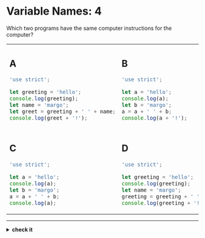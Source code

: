 # Variable Names: 4

Which two programs have the same computer instructions for the computer?

<table>

<tr>
<td>

## A

```js
'use strict';

let greeting = 'hello';
console.log(greeting);
let name = 'margo';
let greet = greeting + ' ' + name;
console.log(greet + '!');
```

</td>
<td>

## B

```js
'use strict';

let a = 'hello';
console.log(a);
let b = 'margo';
a = a + ' ' + b;
console.log(a + '!');
```

</td>
</tr>

<tr>
<td>

## C

```js
'use strict';

let a = 'hello';
console.log(a);
let b = 'margo';
a = a + ' ' + b;
console.log(a);
```

</td>
<td>

## D

```js
'use strict';

let greeting = 'hello';
console.log(greeting);
let name = 'margo';
greeting = greeting + ' ' + name;
console.log(greeting + '!');
```

</td>
</tr>

</table>

---

<details>
<summary><strong>check it</strong></summary>
<br>

**B** and **D**.

</details>
